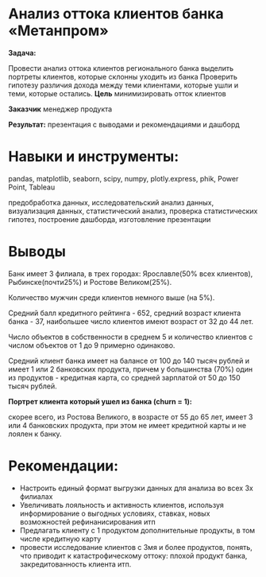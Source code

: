 # Анализ оттока клиентов банка «Метанпром»

**Задача:**

Провести анализ оттока клиентов регионального банка
выделить портреты клиентов, которые склонны уходить из банка
Проверить гипотезу различия дохода между теми клиентами, которые ушли и теми, которые остались.
**Цель** минимизировать отток клиентов

**Заказчик** менеджер продукта

**Результат:** презентация с выводами и рекомендациями и дашборд

# Навыки и инструменты:

pandas, matplotlib, seaborn, scipy, numpy, plotly.express, phik, Power Point, Tableau

предобработка данных, исследовательский анализ данных, визуализация данных, статистический анализ, проверка статистических гипотез, построение дашборда, изготовление презентации

# Выводы 

Банк имеет 3 филиала, в трех городах: Ярославле(50% всех клиентов), Рыбинске(почти25%) и Ростове Великом(25%).

Количество мужчин среди клиентов немного выше (на 5%). 

Средний балл кредитного рейтинга - 652, средний возраст клиента банка - 37, наибольшее число клиентов имеют возраст от 32 до 44 лет.

Число объектов в собственности в среднем 5 и количество клиентов с числом объектов от 1 до 9 примерно одинаково. 

Средний клиент банка имеет на балансе от 100 до 140 тысяч рублей и имеет 1 или 2 банковских продукта, причем у большинства (70%) один из продуктов - кредитная карта, со средней зарплатой от 50 до 150 тысяч рублей.

**Портрет клиента который ушел из банка (churn = 1):**

скорее всего, из Ростова Великого, в возрасте от 55 до 65 лет, имеет 3 или 4 банковских продукта, при этом не имеет кредитной карты и не лоялен к банку.

# Рекомендации: 

* Настроить единый формат выгрузки данных для анализа во всех 3х филиалах
* Увеличивать лояльность и активность клиентов, используя информирование о выгодных условиях, ставках, новых возможностей рефинанисирования итп
* Предлагать клиенту с 1 продуктом дополнительные продукты, в том числе кредитную карту
* провести исследование клиентов с 3мя и более продуктов, понять, что приводит к катастрофическому оттоку: 
      плохой продукт банка, закредитованность клиента итп.


